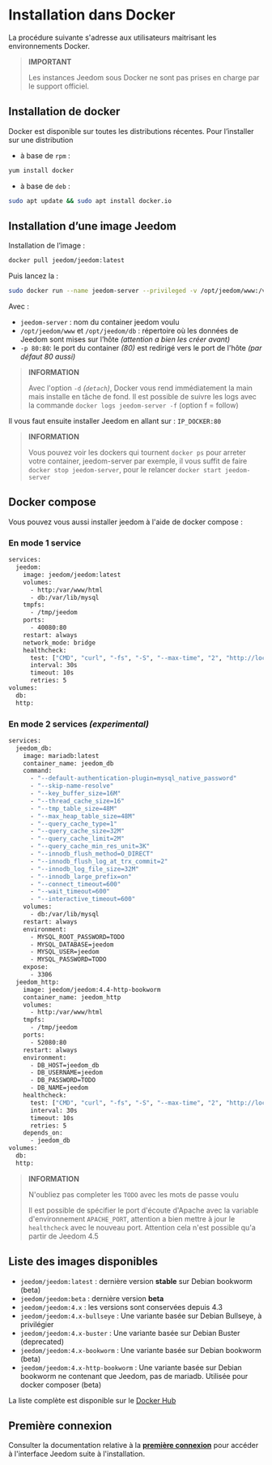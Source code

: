 # Installation dans Docker

La procédure suivante s'adresse aux utilisateurs maitrisant les environnements Docker.

>**IMPORTANT**
>
>Les instances Jeedom sous Docker ne sont pas prises en charge par le support officiel.

## Installation de docker

Docker est disponible sur toutes les distributions récentes.
Pour l’installer sur une distribution

- à base de ``rpm`` :
````sh
yum install docker
````

- à base de ``deb`` :
````sh
sudo apt update && sudo apt install docker.io
````

## Installation d’une image Jeedom

Installation de l’image :
````sh
docker pull jeedom/jeedom:latest
````

Puis lancez la :
````sh
sudo docker run --name jeedom-server --privileged -v /opt/jeedom/www:/var/www/html -v /opt/jeedom/db:/var/lib/mysql -p 80:80 -d jeedom/jeedom:latest
````

Avec :

- ``jeedom-server`` : nom du container jeedom voulu
- ``/opt/jeedom/www`` et ``/opt/jeedom/db`` : répertoire où les données de Jeedom sont mises sur l’hôte *(attention a bien les créer avant)*
- ``-p 80:80``: le port du container *(80)* est redirigé vers le port de l'hôte *(par défaut 80 aussi)*

> **INFORMATION**
>
> Avec l'option `-d` *(``detach``)*, Docker vous rend immédiatement la main mais installe en tâche de fond. Il est possible de suivre les logs avec la commande `docker logs jeedom-server -f` (option f = follow)

Il vous faut ensuite installer Jeedom en allant sur : ``IP_DOCKER:80``

> **INFORMATION**
>
> Vous pouvez voir les dockers qui tournent ``docker ps`` pour arreter votre container, jeedom-server par exemple, il vous suffit de faire ``docker stop jeedom-server``, pour le relancer ``docker start jeedom-server``

## Docker compose

Vous pouvez vous aussi installer jeedom à l'aide de docker compose :

### En mode 1 service

```dockerfile
services:
  jeedom:
    image: jeedom/jeedom:latest
    volumes:
      - http:/var/www/html
      - db:/var/lib/mysql
    tmpfs:
      - /tmp/jeedom
    ports:
      - 40080:80
    restart: always
    network_mode: bridge
    healthcheck:
      test: ["CMD", "curl", "-fs", "-S", "--max-time", "2", "http://localhost:80"]
      interval: 30s
      timeout: 10s
      retries: 5
volumes:
  db:
  http:
```

### En mode 2 services *(experimental)*

```dockerfile
services:
  jeedom_db:
    image: mariadb:latest
    container_name: jeedom_db
    command:
      - "--default-authentication-plugin=mysql_native_password"
      - "--skip-name-resolve"
      - "--key_buffer_size=16M"
      - "--thread_cache_size=16"
      - "--tmp_table_size=48M"
      - "--max_heap_table_size=48M"
      - "--query_cache_type=1"
      - "--query_cache_size=32M"
      - "--query_cache_limit=2M"
      - "--query_cache_min_res_unit=3K"
      - "--innodb_flush_method=O_DIRECT"
      - "--innodb_flush_log_at_trx_commit=2"
      - "--innodb_log_file_size=32M"
      - "--innodb_large_prefix=on"
      - "--connect_timeout=600"
      - "--wait_timeout=600"
      - "--interactive_timeout=600"
    volumes:
      - db:/var/lib/mysql
    restart: always
    environment:
      - MYSQL_ROOT_PASSWORD=TODO
      - MYSQL_DATABASE=jeedom
      - MYSQL_USER=jeedom
      - MYSQL_PASSWORD=TODO
    expose:
      - 3306
  jeedom_http:
    image: jeedom/jeedom:4.4-http-bookworm
    container_name: jeedom_http
    volumes:
      - http:/var/www/html
    tmpfs:
      - /tmp/jeedom
    ports:
      - 52080:80
    restart: always
    environment:
      - DB_HOST=jeedom_db
      - DB_USERNAME=jeedom
      - DB_PASSWORD=TODO
      - DB_NAME=jeedom
    healthcheck:
      test: ["CMD", "curl", "-fs", "-S", "--max-time", "2", "http://localhost:80"]
      interval: 30s
      timeout: 10s
      retries: 5
    depends_on:
      - jeedom_db
volumes:
  db:
  http:
```

>**INFORMATION**
>
>N'oubliez pas completer les `TODO` avec les mots de passe voulu
>
>Il est possible de spécifier le port d'écoute d'Apache avec la variable d'environnement `APACHE_PORT`, attention a bien mettre à jour le `healthcheck` avec le nouveau port. Attention cela n'est possible qu'a partir de Jeedom 4.5

## Liste des images disponibles

- `jeedom/jeedom:latest` : dernière version **stable** sur Debian bookworm (beta)
- `jeedom/jeedom:beta` : dernière version **beta**
- `jeedom/jeedom:4.x` : les versions sont conservées depuis 4.3
- `jeedom/jeedom:4.x-bullseye` : Une variante basée sur Debian Bullseye, à privilégier
- `jeedom/jeedom:4.x-buster` : Une variante basée sur Debian Buster (deprecated)
- `jeedom/jeedom:4.x-bookworm` : Une variante basée sur Debian bookworm (beta)
- `jeedom/jeedom:4.x-http-bookworm` : Une variante basée sur Debian bookworm ne contenant que Jeedom, pas de mariadb. Utilisée pour docker composer (beta)

La liste complète est disponible sur le [Docker Hub](https://hub.docker.com/r/jeedom/jeedom/tags)

## Première connexion

Consulter la documentation relative à la [**première connexion**](../premiers-pas/#Première%20connexion) pour accéder à l'interface Jeedom suite à l'installation.
